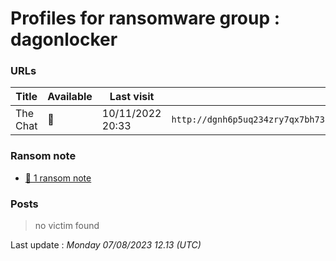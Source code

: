 # Profiles for ransomware group : **dagonlocker**


> 

### URLs
| Title | Available | Last visit | fqdn | Screenshot 
|---|---|---|---|---|
| The Chat | 🔴 | 10/11/2022 20:33 | `http://dgnh6p5uq234zry7qx7bh73hj5ht3jqisgfet6s7j7uyas5i46xfdkyd.onion` | ❌ | 


### Ransom note
* [📝 1 ransom note](notes/dagonlocker)

### Posts

> no victim found




Last update : _Monday 07/08/2023 12.13 (UTC)_
